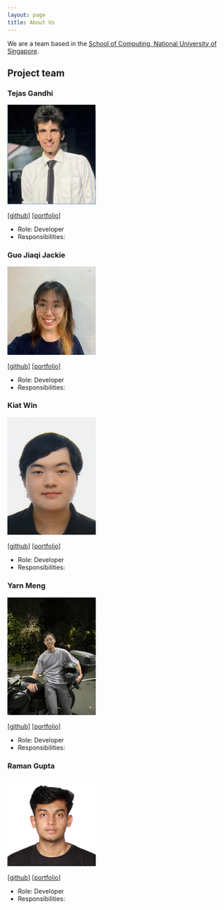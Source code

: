 ```yaml
---
layout: page
title: About Us
---
```


We are a team based in the [School of Computing, National University of Singapore](http://www.comp.nus.edu.sg).


## Project team

### Tejas Gandhi

<img src="images/newway1814.png" width="200px">

[[github](http://github.com/newway1814)]
[[portfolio](team/newway1814.md)]

* Role: Developer
* Responsibilities:

### Guo Jiaqi Jackie

<img src="images/jack1e0.png" width="200px">

[[github](http://github.com/jack1e0)] [[portfolio](team/jack1e0.md)]

* Role: Developer
* Responsibilities:

### Kiat Win

<img src="images/kiatkat.png" width="200px">

[[github](http://github.com/kiatkat)]
[[portfolio](team/kiatkat.md)]

* Role: Developer
* Responsibilities:

### Yarn Meng

<img src="images/yarnmengnus.png" width="200px">

[[github](http://github.com/yarnmengnus)]
[[portfolio](team/yarnmengnus.md)]

* Role: Developer
* Responsibilities:

### Raman Gupta

<img src="images/eyelessrhyme7.png" width="200px">

[[github](http://github.com/eyelessrhyme7)]
[[portfolio](team/newway1814.md)]

* Role: Developer
* Responsibilities:

